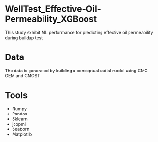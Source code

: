 # WellTest_Effective-Oil-Permeability_XGBoost
This study exhibit ML performance for predicting effective oil permeability during buildup test

# Data
The data is generated by building a conceptual radial model using CMG GEM and CMOST

# Tools
- Numpy
- Pandas
- Sklearn
- jcopml
- Seaborn
- Matplotlib
